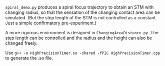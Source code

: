 <!--
 * @Author: Mingxin Zhang m.zhang@hapis.k.u-tokyo.ac.jp
 * @Date: 2022-12-08 22:29:47
 * @LastEditors: Mingxin Zhang
 * @LastEditTime: 2023-05-20 21:51:36
 * Copyright (c) 2022 by Mingxin Zhang, All Rights Reserved. 
-->

`spiral_demo.py` produces a spiral focus trajectory to obtain an STM with changing radius, so that the sensation of the changing contact area can be simulated. (But the step length of the STM is not controlled as a constant. Just a simple confirmatory pre-experiment.)

A more rigorous environment is designed in `ChangingAreaDistance.py`. The step length can be controlled and the radius and the height can also be changed freely. 

Use `g++ -o HighPrecisionTimer.so -shared -fPIC HighPrecisionTimer.cpp` to generate the .so file.
